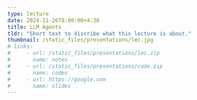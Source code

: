 ```yaml
---
type: lecture
date: 2024-11-26T8:00:00+4:30
title: LLM Agents
tldr: "Short text to discribe what this lecture is about."
thumbnail: /static_files/presentations/lec.jpg
# links: 
#     - url: /static_files/presentations/lec.zip
#       name: notes
#     - url: /static_files/presentations/code.zip
#       name: codes
#     - url: https://google.com
#       name: slides
---
```


<!-- **Suggested Readings:** -->
<!-- - [Readings 1](http://example.com)
- [Readings 2](http://example.com) -->
